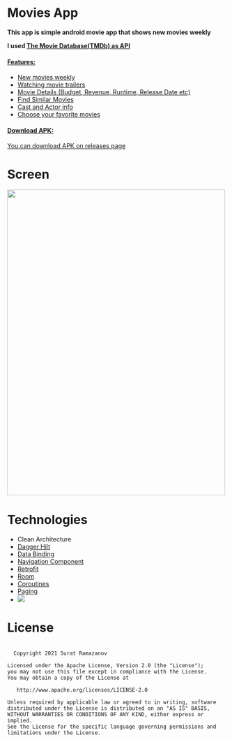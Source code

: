 # Movies App
<p><strong>This app is simple android movie app that shows new movies weekly</strong></p>
<p><strong>I used <a href=https://www.themoviedb.org/>The Movie Database(TMDb) as API </strong></p>
<h4><strong>Features:</strong></h4>
<ul>
  <li>New movies weekly
</li>
  <li>Watching movie trailers
</li>
   <li>Movie Details (Budget, Revenue, Runtime, Release Date etc)
</li>
    <li>Find Similar Movies
</li>
     <li>Cast and Actor info
</li>
  <li>Choose your favorite movies
</li>
</ul>

<h4><strong>Download APK:</strong></h4>
You can download APK <a href=https://github.com/Suret1/MoviesApp/blob/main/apk/movies_app.apk>on releases page</a>
                                                                         
# Screen
<img src=https://github.com/Suret1/MoviesApp/blob/main/gif/movies_app.gif width="500" height="700" />

# Technologies
<ul>
  <li>Clean Architecture
</li>
  <li><a href=https://github.com/google/dagger>Dagger Hilt</a>
</li>
</li>
  <li><a href=https://developer.android.com/topic/libraries/data-binding>Data Binding</a>
</li>
  <li><a href=https://developer.android.com/guide/navigation>Navigation Component</a>
</li>
    <li><a href=https://github.com/google/dagger>Retrofit</a>
</li>
      <li><a href=https://developer.android.com/jetpack/androidx/releases/room>Room</a>
</li>
      <li><a href=https://developer.android.com/kotlin/coroutines>Coroutines</a>
</li>
        <li><a href=https://developer.android.com/jetpack/androidx/releases/paging>Paging</a>
</li>
  <li> <a href="https://www.murphysec.com/accept?code=b7d6a0cc61f9ed6b56a577a95a5a29ed&type=1&from=2&t=2" alt="Güvenlik Durumu"><img src="https://www.murphysec.com/platform3 /v3/rozet/1618167117673693184.svg?t=1" /></a>
  </li>
</ul>
  
# License
  <pre>
  <code>
  Copyright 2021 Surat Ramazanov

Licensed under the Apache License, Version 2.0 (the "License");
you may not use this file except in compliance with the License.
You may obtain a copy of the License at

   http://www.apache.org/licenses/LICENSE-2.0

Unless required by applicable law or agreed to in writing, software
distributed under the License is distributed on an "AS IS" BASIS,
WITHOUT WARRANTIES OR CONDITIONS OF ANY KIND, either express or implied.
See the License for the specific language governing permissions and
limitations under the License.
  </code>
  </pre>
